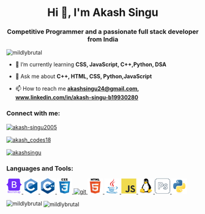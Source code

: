 <h1 align="center">Hi 👋, I'm Akash Singu</h1>
<h3 align="center">Competitive Programmer and a passionate full stack developer from India</h3>

<p align="left"> <img src="https://komarev.com/ghpvc/?username=mildlybrutal&label=Profile%20views&color=0e75b6&style=flat" alt="mildlybrutal" /> </p>


- 🌱 I’m currently learning **CSS, JavaScript, C++,Python, DSA**

- 💬 Ask me about **C++, HTML, CSS, Python,JavaScript**

- 📫 How to reach me **akashsingu24@gmail.com, www.linkedin.com/in/akash-singu-b19930280**

<h3 align="left">Connect with me:</h3>
<p align="left">

<a href="https://linkedin.com/in/akash-singu2005" target="blank"><img align="center" src="https://raw.githubusercontent.com/rahuldkjain/github-profile-readme-generator/master/src/images/icons/Social/linked-in-alt.svg" alt="akash-singu2005" height="30" width="40" /></a>

<a href="https://www.codechef.com/users/akash_codes18" target="blank"><img align="center" src="https://cdn.jsdelivr.net/npm/simple-icons@3.1.0/icons/codechef.svg" alt="akash_codes18" height="30" width="40" /></a>

<a href="https://www.leetcode.com/akashsingu" target="blank"><img align="center" src="https://raw.githubusercontent.com/rahuldkjain/github-profile-readme-generator/master/src/images/icons/Social/leet-code.svg" alt="akashsingu" height="30" width="40" /></a>
</p>

<h3 align="left">Languages and Tools:</h3>
<p align="left"> <a href="https://getbootstrap.com" target="_blank" rel="noreferrer"> <img src="https://raw.githubusercontent.com/devicons/devicon/master/icons/bootstrap/bootstrap-plain-wordmark.svg" alt="bootstrap" width="40" height="40"/> </a> <a href="https://www.cprogramming.com/" target="_blank" rel="noreferrer"> <img src="https://raw.githubusercontent.com/devicons/devicon/master/icons/c/c-original.svg" alt="c" width="40" height="40"/> </a> <a href="https://www.w3schools.com/cpp/" target="_blank" rel="noreferrer"> <img src="https://raw.githubusercontent.com/devicons/devicon/master/icons/cplusplus/cplusplus-original.svg" alt="cplusplus" width="40" height="40"/> </a> <a href="https://www.w3schools.com/css/" target="_blank" rel="noreferrer"> <img src="https://raw.githubusercontent.com/devicons/devicon/master/icons/css3/css3-original-wordmark.svg" alt="css3" width="40" height="40"/> </a> <a href="https://git-scm.com/" target="_blank" rel="noreferrer"> <img src="https://www.vectorlogo.zone/logos/git-scm/git-scm-icon.svg" alt="git" width="40" height="40"/> </a> <a href="https://www.w3.org/html/" target="_blank" rel="noreferrer"> <img src="https://raw.githubusercontent.com/devicons/devicon/master/icons/html5/html5-original-wordmark.svg" alt="html5" width="40" height="40"/> </a> <a href="https://www.java.com" target="_blank" rel="noreferrer"> <img src="https://raw.githubusercontent.com/devicons/devicon/master/icons/java/java-original.svg" alt="java" width="40" height="40"/> </a> <a href="https://developer.mozilla.org/en-US/docs/Web/JavaScript" target="_blank" rel="noreferrer"> <img src="https://raw.githubusercontent.com/devicons/devicon/master/icons/javascript/javascript-original.svg" alt="javascript" width="40" height="40"/> </a> <a href="https://www.linux.org/" target="_blank" rel="noreferrer"> <img src="https://raw.githubusercontent.com/devicons/devicon/master/icons/linux/linux-original.svg" alt="linux" width="40" height="40"/> </a> <a href="https://www.photoshop.com/en" target="_blank" rel="noreferrer"> <img src="https://raw.githubusercontent.com/devicons/devicon/master/icons/photoshop/photoshop-line.svg" alt="photoshop" width="40" height="40"/> </a> <a href="https://www.python.org" target="_blank" rel="noreferrer"> <img src="https://raw.githubusercontent.com/devicons/devicon/master/icons/python/python-original.svg" alt="python" width="40" height="40"/> </a> </p>

<p><img align="left" src="https://github-readme-stats.vercel.app/api/top-langs?username=mildlybrutal&show_icons=true&locale=en&layout=compact" alt="mildlybrutal" /></p>

<p>&nbsp;<img align="center" src="https://github-readme-stats.vercel.app/api?username=mildlybrutal&show_icons=true&locale=en" alt="mildlybrutal" /></p>
